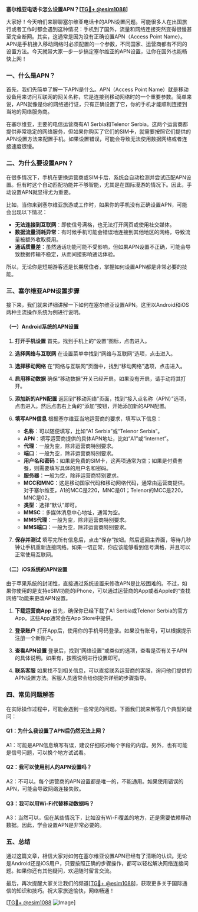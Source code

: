 **塞尔维亚电话卡怎么设置APN？[[TG💪+ @esim1088](https://t.me/s/esim1088)]**

大家好！今天咱们来聊聊塞尔维亚电话卡的APN设置问题。可能很多人在出国旅行或者工作时都会遇到这种情况：手机到了国外，流量和网络连接突然变得很慢甚至完全断网。其实，这通常是因为没有正确设置APN（Access Point Name）。APN是手机接入移动网络时必须配置的一个参数，不同国家、运营商都有不同的设置方法。今天就带大家一步一步搞定塞尔维亚的APN设置，让你在国外也能畅快上网！

### 一、什么是APN？

首先，我们先简单了解一下APN是什么。APN（Access Point Name）就是移动设备用来访问互联网的网关名称，它是连接到移动网络时的一个重要参数。简单来说，APN就像是你的网络通行证，只有正确设置了它，你的手机才能顺利连接到当地的网络服务商。

在塞尔维亚，主要的电信运营商有A1 Serbia和Telenor Serbia。这两个运营商都提供非常稳定的网络服务，但如果你购买了它们的SIM卡，就需要按照它们提供的APN设置方法来配置手机。如果设置错误，可能会导致无法使用数据网络或者连接速度很慢。

### 二、为什么要设置APN？

在很多情况下，手机在更换运营商或SIM卡后，系统会自动检测并尝试匹配APN设置。但有时这个自动匹配功能并不够智能，尤其是在国际漫游的情况下。因此，手动设置APN就显得尤为重要。

比如，当你来到塞尔维亚旅游或工作时，如果你的手机没有正确设置APN，可能会出现以下情况：
- **无法连接到互联网**：即使信号满格，也无法打开网页或使用社交媒体。
- **数据流量消耗异常**：有时候手机可能会错误地连接到其他地区的网络，导致流量被额外收取费用。
- **通话质量差**：虽然通话功能可能不受影响，但如果APN设置不正确，可能会导致数据传输不稳定，从而间接影响通话体验。

所以，无论你是短期游客还是长期居住者，掌握如何设置APN都是非常必要的技能。

### 三、塞尔维亚APN设置步骤

接下来，我们就来详细讲解一下如何在塞尔维亚设置APN。这里以Android和iOS两种主流操作系统为例进行说明。

#### （一）Android系统的APN设置

1. **打开手机设置**
   首先，找到手机上的“设置”图标，点击进入。

2. **选择网络与互联网**
   在设置菜单中找到“网络与互联网”选项，点击进入。

3. **选择移动网络**
   在“网络与互联网”页面中，找到“移动网络”选项，点击进入。

4. **启用移动数据**
   确保“移动数据”开关已经开启。如果没有开启，请手动将其打开。

5. **添加新的APN配置**
   返回到“移动网络”页面，找到“接入点名称（APN）”选项，点击进入。然后点击右上角的“添加”按钮，开始添加新的APN配置。

6. **填写APN信息**
   根据塞尔维亚当地运营商的要求，填写以下信息：
   - **名称**：可以随便填写，比如“A1 Serbia”或“Telenor Serbia”。
   - **APN**：填写运营商提供的具体APN地址，比如“A1”或“internet”。
   - **代理**：一般为空，除非运营商特别要求。
   - **端口**：一般为空，除非运营商特别要求。
   - **用户名和密码**：如果是免费的SIM卡，这两项通常为空；如果是付费套餐，则需要填写具体的用户名和密码。
   - **服务器**：一般为空，除非运营商特别要求。
   - **MCC和MNC**：这是移动国家代码和移动网络代码，通常由运营商提供。对于塞尔维亚，A1的MCC是220，MNC是01；Telenor的MCC是220，MNC是02。
   - **类型**：选择“默认”即可。
   - **MMSC**：多媒体消息中心地址，通常为空。
   - **MMS代理**：一般为空，除非运营商特别要求。
   - **MMS端口**：一般为空，除非运营商特别要求。

7. **保存并测试**
   填写完所有信息后，点击“保存”按钮。然后返回主界面，等待几秒钟让手机重新连接网络。如果一切正常，你应该能够看到信号满格，并且可以正常使用互联网。

#### （二）iOS系统的APN设置

由于苹果系统的封闭性，直接通过系统设置来修改APN是比较困难的。不过，如果你使用的是支持eSIM功能的iPhone，可以通过运营商的App或者Apple的“查找网络”功能来更改APN设置。

1. **下载运营商App**
   首先，确保你已经下载了A1 Serbia或Telenor Serbia的官方App。这些App通常会在App Store中提供。

2. **登录账户**
   打开App后，使用你的手机号码登录。如果没有账号，可以根据提示注册一个新账户。

3. **查看APN设置**
   登录后，找到“网络设置”或类似的选项，查看是否有关于APN的具体说明。如果有，按照说明进行设置即可。

4. **联系客服**
   如果找不到相关信息，可以直接联系运营商的客服，询问他们提供的APN设置方法。客服人员通常会给你提供详细的步骤指导。

### 四、常见问题解答

在实际操作过程中，可能会遇到一些常见的问题。下面我们就来解答几个典型的疑问：

#### Q1：为什么我设置了APN后仍然无法上网？
A1：可能是APN信息填写有误，建议仔细核对每个字段的内容。另外，也有可能是信号问题，可以换个地方试试看。

#### Q2：我可以使用别人的APN设置吗？
A2：不可以。每个运营商的APN设置都是唯一的，不能通用。如果使用错误的APN，可能会导致网络连接失败。

#### Q3：我可以用Wi-Fi代替移动数据吗？
A3：当然可以，但在某些情况下，比如没有Wi-Fi覆盖的地方，还是需要依赖移动数据。因此，学会设置APN是非常必要的。

### 五、总结

通过这篇文章，相信大家对如何在塞尔维亚设置APN已经有了清晰的认识。无论是Android还是iOS用户，只要按照正确的步骤操作，都可以轻松解决网络连接问题。如果你还有其他疑问，欢迎随时留言交流。

最后，再次提醒大家关注我们的频道[[TG💪+ @esim1088](https://t.me/s/esim1088)]，获取更多关于国际通信的知识和技巧。祝大家旅途愉快，网络畅通！

[[TG💪+ @esim1088](https://t.me/s/esim1088) ![Image](https://i.postimg.cc/4NQfJmqS/Snipaste-2025-05-13-00-14-12.png)]